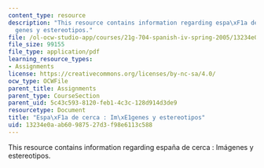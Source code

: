 ```yaml
---
content_type: resource
description: "This resource contains information regarding espa\xF1a de cerca : Im\xE1\
  genes y estereotipos."
file: /ol-ocw-studio-app/courses/21g-704-spanish-iv-spring-2005/13234e0aab60987527d3f98e6113c588_MIT21G_704S05_imagenes.pdf
file_size: 99155
file_type: application/pdf
learning_resource_types:
- Assignments
license: https://creativecommons.org/licenses/by-nc-sa/4.0/
ocw_type: OCWFile
parent_title: Assignments
parent_type: CourseSection
parent_uid: 5c43c593-8120-feb1-4c3c-128d914d3de9
resourcetype: Document
title: "Espa\xF1a de cerca : Im\xE1genes y estereotipos"
uid: 13234e0a-ab60-9875-27d3-f98e6113c588
---
```

This resource contains information regarding españa de cerca : Imágenes y estereotipos.
